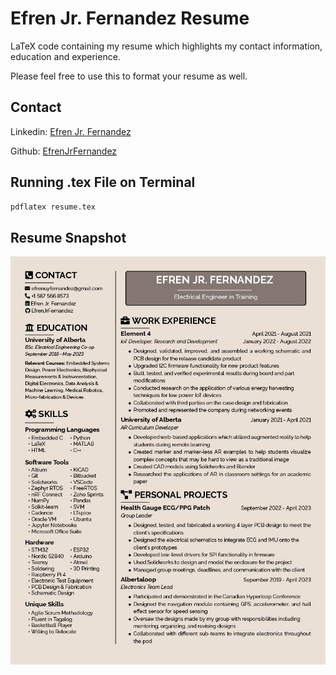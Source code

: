 # Efren Jr. Fernandez Resume
LaTeX code containing my resume which highlights my contact information, education and experience.

Please feel free to use this to format your resume as well.

## Contact
Linkedin: [Efren Jr. Fernandez](https://www.linkedin.com/in/efren-jr/)

Github: [EfrenJrFernandez](https://github.com/EfrenJrFernandez?tab=repositories)

## Running .tex File on Terminal
```sh
pdflatex resume.tex
```

## Resume Snapshot
<p align="center">
  <img src="images/resume.jpg" />
</p>

